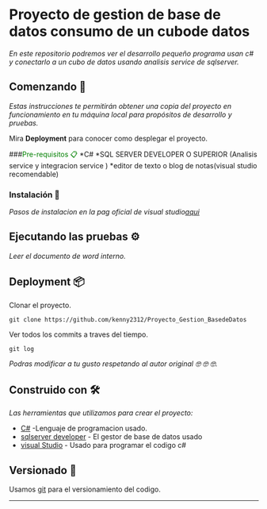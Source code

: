 # Proyecto de gestion de base de datos consumo de un cubode datos 

_En este repositorio podremos ver el desarrollo pequeño programa usan c# y conectarlo a un cubo de datos
usando analisis service  de sqlserver._

## Comenzando 🚀

_Estas instrucciones te permitirán obtener una copia del proyecto en funcionamiento en tu máquina local para propósitos de desarrollo y pruebas._

Mira **Deployment** para conocer como desplegar el proyecto.


###<span style="color:green">Pre-requisitos 📋</span> 
*C#
*SQL SERVER DEVELOPER O SUPERIOR (Analisis service y integracion service )
*editor de texto o blog de notas(visual studio recomendable)


### Instalación 🔧

_Pasos de instalacion en la pag oficial de visual studio[aqui](https://visualstudio.microsoft.com/es/vs/getting-started/mobile-install/)_


## Ejecutando las pruebas ⚙️

_Leer el documento de word interno._


## Deployment 📦

Clonar el proyecto.
```
git clone https://github.com/kenny2312/Proyecto_Gestion_BasedeDatos
```

Ver todos los commits a traves del tiempo.
```
git log 
```


*Podras modificar a tu gusto respetando al autor original 🤓 🤓 🤓.*



## Construido con 🛠️

_Las herramientas que utilizamos para crear el proyecto:_

* [C#](https://es.wikipedia.org/wiki/C_Sharp) -Lenguaje de programacion usado.
* [sqlserver developer](https://www.microsoft.com/es-es/sql-server/sql-server-downloads) - El gestor de base de datos usado
* [visual Studio](https://visualstudio.microsoft.com/es/vs/getting-started/mobile-install/) - Usado para programar el codigo c#



## Versionado 📌

Usamos [git](https://git-scm.com/downloads) para el versionamiento del codigo.



---

